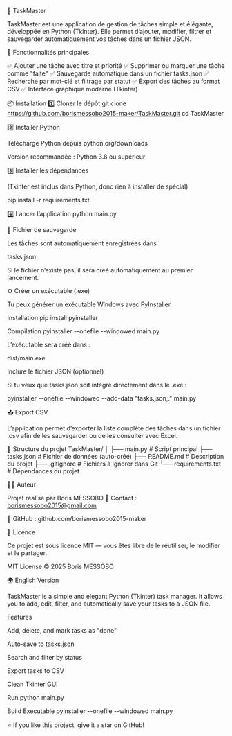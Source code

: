 📝 TaskMaster

TaskMaster est une application de gestion de tâches simple et élégante, développée en Python (Tkinter).
Elle permet d’ajouter, modifier, filtrer et sauvegarder automatiquement vos tâches dans un fichier JSON.

🚀 Fonctionnalités principales

✅ Ajouter une tâche avec titre et priorité
✅ Supprimer ou marquer une tâche comme "faite"
✅ Sauvegarde automatique dans un fichier tasks.json
✅ Recherche par mot-clé et filtrage par statut
✅ Export des tâches au format CSV
✅ Interface graphique moderne (Tkinter)

📦 Installation
1️⃣ Cloner le dépôt
git clone https://github.com/borismessobo2015-maker/TaskMaster.git
cd TaskMaster

2️⃣ Installer Python

Télécharge Python depuis python.org/downloads

Version recommandée : Python 3.8 ou supérieur

3️⃣ Installer les dépendances

(Tkinter est inclus dans Python, donc rien à installer de spécial)

pip install -r requirements.txt

4️⃣ Lancer l’application
python main.py

🧰 Fichier de sauvegarde

Les tâches sont automatiquement enregistrées dans :

tasks.json


Si le fichier n’existe pas, il sera créé automatiquement au premier lancement.

⚙️ Créer un exécutable (.exe)

Tu peux générer un exécutable Windows avec PyInstaller
.

Installation
pip install pyinstaller

Compilation
pyinstaller --onefile --windowed main.py


L’exécutable sera créé dans :

dist/main.exe

Inclure le fichier JSON (optionnel)

Si tu veux que tasks.json soit intégré directement dans le .exe :

pyinstaller --onefile --windowed --add-data "tasks.json;." main.py

📤 Export CSV

L’application permet d’exporter la liste complète des tâches dans un fichier .csv
afin de les sauvegarder ou de les consulter avec Excel.

🧩 Structure du projet
TaskMaster/
│
├── main.py           # Script principal
├── tasks.json        # Fichier de données (auto-créé)
├── README.md         # Description du projet
├── .gitignore        # Fichiers à ignorer dans Git
└── requirements.txt  # Dépendances du projet

🧑‍💻 Auteur

Projet réalisé par Boris MESSOBO
📧 Contact : borismessobo2015@gmail.com

💼 GitHub : github.com/borismessobo2015-maker

🪪 Licence

Ce projet est sous licence MIT — vous êtes libre de le réutiliser, le modifier et le partager.

MIT License © 2025 Boris MESSOBO

🌍 English Version

TaskMaster is a simple and elegant Python (Tkinter) task manager.
It allows you to add, edit, filter, and automatically save your tasks to a JSON file.

Features

Add, delete, and mark tasks as "done"

Auto-save to tasks.json

Search and filter by status

Export tasks to CSV

Clean Tkinter GUI

Run
python main.py

Build Executable
pyinstaller --onefile --windowed main.py


⭐ If you like this project, give it a star on GitHub!